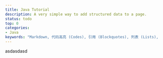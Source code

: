 ```yaml
---
title: Java Tutorial
description: A very simple way to add structured data to a page.
status: todo
top: 0
categories: 
- Java
keywords: "Markdown, 代码高亮 (Codes), 引用 (Blockquotes), 列表 (Lists), 图片 (Images), 表格 (Tables), Emoji, TeX(KaTeX), 流程图 (mermaid)"
---
```


asdasdasd 